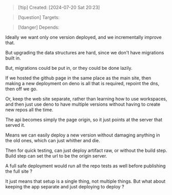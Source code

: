 
>[!tip] Created: [2024-07-20 Sat 20:23]

>[!question] Targets: 

>[!danger] Depends: 

Ideally we want only one version deployed, and we incrementally improve that.

But upgrading the data structures are hard, since we don't have migrations built in.

But, migrations could be put in, or they could be done lazily.

If we hosted the github page in the same place as the main site, then making a new deployment on deno is all that is required, repoint the dns, then off we go.

Or, keep the web site separate, rather than learning how to use workspaces, and then just use deno to have multiple versions without having to create new repos all the time.

The api becomes simply the page origin, so it just points at the server that served it.

Means we can easily deploy a new version without damaging anything in the old ones, which can just whither and die.

Then for quick testing, can just deploy artifact raw, or without the build step.
Build step can set the url to be the origin server.

A full safe deployment would run all the repo tests as well before publishing the full site ?

It just means that setup is a single thing, not multiple things.
But what about keeping the app separate and just deploying to deploy ?